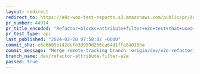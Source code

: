 ```yaml
---
layout: redirect
redirect_to: https://a8c-woo-test-reports.s3.amazonaws.com/public/pr/44914/api/index.html
pr_number: 44914
pr_title_encoded: "Refactor+blocks+attribute+filter+e2e+test+that+used+static+html+template"
pr_test_type: api
last_published: "2024-02-28 07:58:02 +0000"
commit_sha: e6c6b09b142defe3d959d266ca64d1ffa8a016ba
commit_message: "Merge remote-tracking branch 'origin/dev/e2e-refactoring' into dev/re…"
branch_name: dev/refactor-attribute-filter-e2e
passed: true
---
```

